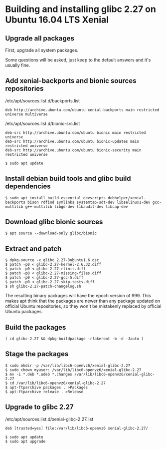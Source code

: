 # Building and installing glibc 2.27 on Ubuntu 16.04 LTS Xenial

## Upgrade all packages

First, upgrade all system packages.

Some questions will be asked, just keep to the default answers and it's usually fine.

## Add xenial-backports and bionic sources repositories

/etc/apt/sources.list.d/backports.list
```
deb http://archive.ubuntu.com/ubuntu xenial-backports main restricted universe multiverse
```

/etc/apt/sources.list.d/bionic-src.list
```
deb-src http://archive.ubuntu.com/ubuntu bionic main restricted universe
deb-src http://archive.ubuntu.com/ubuntu bionic-updates main restricted universe
deb-src http://archive.ubuntu.com/ubuntu bionic-security main restricted universe
```

```console
$ sudo apt update
```

## Install debian build tools and glibc build dependencies

```console
$ sudo apt install build-essential devscripts debhelper/xenial-backports bison rdfind symlinks systemtap-sdt-dev libselinux1-dev gcc-multilib g++-multilib libgd-dev libaudit-dev libcap-dev
```

## Download glibc bionic sources

```console
$ apt source --download-only glibc/bionic
```

## Extract and patch

```
$ dpkg-source -x glibc_2.27-3ubuntu1.6.dsc
$ patch -p0 < glibc-2.27-kernel-2.6.32.diff
$ patch -p0 < glibc-2.27-rlimit.diff
$ patch -p0 < glibc-2.27-missing-files.diff
$ patch -p0 < glibc-2.27-gcc-5.diff
$ patch -p0 < glibc-2.27-skip-tests.diff
$ sh glibc-2.27-patch-changelog.sh
```

The resulting binary packages will have the epoch version of 999. This makes apt
think that the packages are newer than any package updated on official Ubuntu
repositories, so they won't be mistakenly replaced by official Ubuntu packages.

## Build the packages

```console
( cd glibc-2.27 && dpkg-buildpackage -rfakeroot -b -d -Jauto )
```

## Stage the packages

```
$ sudo mkdir -p /var/lib/libc6-openvz6/xenial-glibc-2.27
$ sudo chown myuser: /var/lib/libc6-openvz6/xenial-glibc-2.27
$ mv -i *.deb *.udeb *.changes /var/lib/libc6-openvz6/xenial-glibc-2.27
$ cd /var/lib/libc6-openvz6/xenial-glibc-2.27
$ apt-ftparchive packages . >Packages
$ apt-ftparchive release . >Release
```

## Upgrade to glibc 2.27

/etc/apt/sources.list.d/xenial-glibc-2.27.list
```
deb [trusted=yes] file:/var/lib/libc6-openvz6 xenial-glibc-2.27/
```

```
$ sudo apt update
$ sudo apt upgrade
```

